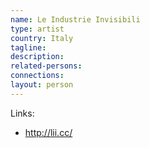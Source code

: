 ```yaml
---
name: Le Industrie Invisibili
type: artist
country: Italy
tagline:
description:
related-persons:
connections:
layout: person
---
```

Links:
* <http://lii.cc/>
